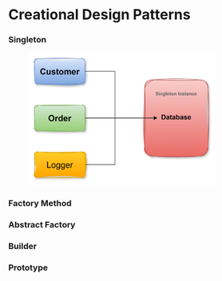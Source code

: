 # Creational Design Patterns

### Singleton

<figure><img src="../.gitbook/assets/image (24).png" alt="" width="375"><figcaption></figcaption></figure>

### Factory Method



### Abstract Factory



### Builder



### Prototype
